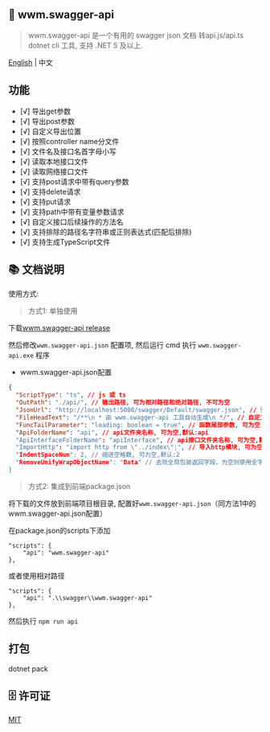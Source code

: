 ﻿## 🦄 wwm.swagger-api
> wwm.swagger-api 是一个有用的 swagger json 文档 转api.js/api.ts dotnet cli 工具, 支持 .NET 5 及以上.

<a href="README.md">English</a> |  <span>中文</span>

## 功能
- [√] 导出get参数
- [√] 导出post参数
- [√] 自定义导出位置
- [√] 按照controller name分文件
- [√] 文件名及接口名首字母小写
- [√] 读取本地接口文件
- [√] 读取网络接口文件
- [√] 支持post请求中带有query参数
- [√] 支持delete请求
- [√] 支持put请求
- [√] 支持path中带有变量参数请求
- [√] 自定义接口后续操作的方法名
- [√] 支持排除的路径名字符串或正则表达式(匹配后排除)
- [√] 支持生成TypeScript文件

## 📚 文档说明
使用方式: 

 > 方式1: 单独使用

下载[wwm.swagger-api release](https://github.com/wwmin/wwm.swagger-api/releases)

然后修改`wwm.swagger-api.json` 配置项, 然后运行 cmd 执行 `wwm.swagger-api.exe` 程序

- wwm.swagger-api.json配置
```json
{
  "ScriptType": "ts", // js 或 ts
  "OutPath": "./api/", // 输出路径, 可为相对路径和绝对路径, 不可为空
  "JsonUrl": "http://localhost:5000/swagger/Default/swagger.json", // 读取swagger json的路径,可为url, 也可为本地路径, 不可为空
  "FileHeadText": "/**\n * 由 wwm.swagger-api 工具自动生成\n */", // 自定义文件头信息, 可为空
  "FuncTailParameter": "loading: boolean = true", // 函数尾部参数, 可为空
  "ApiFolderName": "api", // api文件夹名称, 可为空,默认:api
  "ApiInterfaceFolderName": "apiInterface", // api接口文件夹名称, 可为空,默认:apiInterface
  "ImportHttp": "import http from \"../index\";", // 导入http模块, 可为空,默认:import http from \"../index\";
  "IndentSpaceNum": 2, // 缩进空格数, 可为空,默认:2
  "RemoveUnifyWrapObjectName": "Data" // 去除全局包装返回字段，为空则使用全字段类型返回
}
```

> 方式2: 集成到前端package.json

将下载的文件放到前端项目根目录, 配置好`wwm.swagger-api.json`（同方法1中的wwm.swagger-api.json配置）

在package.json的scripts下添加
```
"scripts": {
	"api": "wwm.swagger-api"
},
```

或者使用相对路径

```
"scripts": {
	"api": ".\\swagger\\wwm.swagger-api"
},
```

然后执行 `npm run api`


## 打包
dotnet pack

## 🗄 许可证

[MIT](LICENSE)